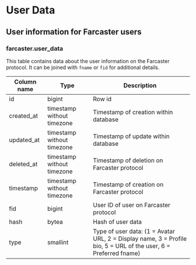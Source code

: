 # User Data

## **User information for Farcaster users**

### **farcaster.user_data**

This table contains data about the user information on the Farcaster protocol. It can be joined with `fname` or `fid` for additional details.

| **Column name**       | **Type**                           | **Description**                                                                                                      |
|-----------------------|------------------------------------|--------------------------------------------------------                                                              |
| id                    | bigint                             | Row id                                                                                                               |
| created\_at            | timestamp without timezone         | Timestamp of creation within database                                                                               |
| updated\_at            | timestamp without timezone         | Timestamp of update within database                                                                                 |
| deleted\_at            | timestamp without timezone         | Timestamp of deletion on Farcaster protocol                                                                         |
| timestamp              | timestamp without timezone         | Timestamp of creation on Farcaster protocol                                                                         |
| fid                    | bigint                             | User ID of user on Farcaster protocol                                                                               |
| hash                   | bytea                              | Hash of user data                                                                                                   |
| type                   | smallint                           | Type of user data: (1 = Avatar URL, 2 = Display name, 3 = Profile bio, 5 = URL of the user, 6 = Preferred fname)    |
